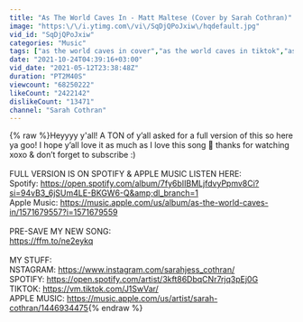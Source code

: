 ```yaml
---
title: "As The World Caves In - Matt Maltese (Cover by Sarah Cothran)"
image: "https:\/\/i.ytimg.com\/vi\/SqDjQPoJxiw\/hqdefault.jpg"
vid_id: "SqDjQPoJxiw"
categories: "Music"
tags: ["as the world caves in cover","as the world caves in tiktok","as the world caves in Sarah cothran"]
date: "2021-10-24T04:39:16+03:00"
vid_date: "2021-05-12T23:38:48Z"
duration: "PT2M40S"
viewcount: "68250222"
likeCount: "2422142"
dislikeCount: "13471"
channel: "Sarah Cothran"
---
```

{% raw %}Heyyyy y'all! A TON of y’all asked for a full version of this so here ya goo! I hope y’all love it as much as I love this song 🤍 thanks for watching xoxo &amp; don’t forget to subscribe :)<br /><br />FULL VERSION IS ON SPOTIFY &amp; APPLE MUSIC LISTEN HERE: <br />Spotify: <a rel="nofollow" target="blank" href="https://open.spotify.com/album/7fy6bIIBMLjfdvyPpmv8Ci?si=94vB3_6jSUm4LE-BKGW6-Q&amp;dl_branch=1">https://open.spotify.com/album/7fy6bIIBMLjfdvyPpmv8Ci?si=94vB3_6jSUm4LE-BKGW6-Q&amp;dl_branch=1</a><br />Apple Music: <a rel="nofollow" target="blank" href="https://music.apple.com/us/album/as-the-world-caves-in/1571679557?i=1571679559">https://music.apple.com/us/album/as-the-world-caves-in/1571679557?i=1571679559</a><br /><br />PRE-SAVE MY NEW SONG:<br /><a rel="nofollow" target="blank" href="https://ffm.to/ne2eykq">https://ffm.to/ne2eykq</a><br /><br />MY STUFF:<br />NSTAGRAM: <a rel="nofollow" target="blank" href="https://www.instagram.com/sarahjess_cothran/">https://www.instagram.com/sarahjess_cothran/</a><br />SPOTIFY: <a rel="nofollow" target="blank" href="https://open.spotify.com/artist/3kft86DbqCNr7rjq3pEj0G">https://open.spotify.com/artist/3kft86DbqCNr7rjq3pEj0G</a><br />TIKTOK: <a rel="nofollow" target="blank" href="https://vm.tiktok.com/J1SwVar/">https://vm.tiktok.com/J1SwVar/</a> <br />APPLE MUSIC: <a rel="nofollow" target="blank" href="https://music.apple.com/us/artist/sarah-cothran/1446934475">https://music.apple.com/us/artist/sarah-cothran/1446934475</a>{% endraw %}
